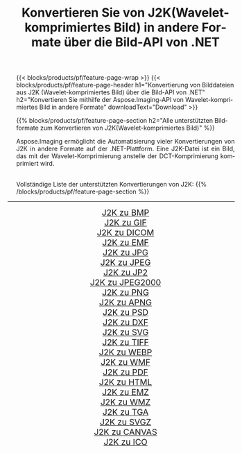 ﻿---
title: Konvertieren Sie von J2K(Wavelet-komprimiertes Bild) in andere Formate über die Bild-API von .NET 
weight: 3920
url: /de/net/conversion/from/j2k/ 
lang: de
langdirlevel: 2
locales: zh-hans,ja,it,ru,de,es,fr,nl,id,lt,pl,pt,vi,tr,ko,zh-hant,ar,hi,th,sv,cs,uk,he
description: Mit Aspose.Imaging können Sie ganz einfach von J2K(Wavelet-komprimiertes Bild) in andere Formate konvertieren
---

{{< blocks/products/pf/feature-page-wrap >}}
{{< blocks/products/pf/feature-page-header h1="Konvertierung von Bilddateien aus J2K (Wavelet-komprimiertes Bild) über die Bild-API von .NET" h2="Konvertieren Sie mithilfe der Aspose.Imaging-API von Wavelet-komprimiertes Bild in andere Formate" downloadText="Download" >}}


{{% blocks/products/pf/feature-page-section  h2="Alle unterstützten Bildformate zum Konvertieren von J2K(Wavelet-komprimiertes Bild)" %}}
<p align=justify>Aspose.Imaging ermöglicht die Automatisierung vieler Konvertierungen von J2K in andere Formate auf der .NET-Plattform. Eine J2K-Datei ist ein Bild, das mit der Wavelet-Komprimierung anstelle der DCT-Komprimierung komprimiert wird.</p>
<br/>
Vollständige Liste der unterstützten Konvertierungen von J2K:
{{% /blocks/products/pf/feature-page-section %}}
<div class="container-fluid productfamilypage bg-gray">
    <div class="convertypes bg-gray agp-content section">
        <div class="container">
		<hr style="margin-left:-20px;"/>
		<div class="row other-converters" style="gap: 10px;font-size: 19px;text-align:center;">
		    <div class='col-md-2 other-converter remove-lp remove-rp'><a href="/imaging/de/net/conversion/j2k-to-bmp/" style="padding:15px;">J2K zu BMP</a></div><div class='col-md-2 other-converter remove-lp remove-rp'><a href="/imaging/de/net/conversion/j2k-to-gif/" style="padding:15px;">J2K zu GIF</a></div><div class='col-md-2 other-converter remove-lp remove-rp'><a href="/imaging/de/net/conversion/j2k-to-dicom/" style="padding:15px;">J2K zu DICOM</a></div><div class='col-md-2 other-converter remove-lp remove-rp'><a href="/imaging/de/net/conversion/j2k-to-emf/" style="padding:15px;">J2K zu EMF</a></div><div class='col-md-2 other-converter remove-lp remove-rp'><a href="/imaging/de/net/conversion/j2k-to-jpg/" style="padding:15px;">J2K zu JPG</a></div><div class='col-md-2 other-converter remove-lp remove-rp'><a href="/imaging/de/net/conversion/j2k-to-jpeg/" style="padding:15px;">J2K zu JPEG</a></div><div class='col-md-2 other-converter remove-lp remove-rp'><a href="/imaging/de/net/conversion/j2k-to-jp2/" style="padding:15px;">J2K zu JP2</a></div><div class='col-md-2 other-converter remove-lp remove-rp'><a href="/imaging/de/net/conversion/j2k-to-jpeg2000/" style="padding:15px;">J2K zu JPEG2000</a></div><div class='col-md-2 other-converter remove-lp remove-rp'><a href="/imaging/de/net/conversion/j2k-to-png/" style="padding:15px;">J2K zu PNG</a></div><div class='col-md-2 other-converter remove-lp remove-rp'><a href="/imaging/de/net/conversion/j2k-to-apng/" style="padding:15px;">J2K zu APNG</a></div><div class='col-md-2 other-converter remove-lp remove-rp'><a href="/imaging/de/net/conversion/j2k-to-psd/" style="padding:15px;">J2K zu PSD</a></div><div class='col-md-2 other-converter remove-lp remove-rp'><a href="/imaging/de/net/conversion/j2k-to-dxf/" style="padding:15px;">J2K zu DXF</a></div><div class='col-md-2 other-converter remove-lp remove-rp'><a href="/imaging/de/net/conversion/j2k-to-svg/" style="padding:15px;">J2K zu SVG</a></div><div class='col-md-2 other-converter remove-lp remove-rp'><a href="/imaging/de/net/conversion/j2k-to-tiff/" style="padding:15px;">J2K zu TIFF</a></div><div class='col-md-2 other-converter remove-lp remove-rp'><a href="/imaging/de/net/conversion/j2k-to-webp/" style="padding:15px;">J2K zu WEBP</a></div><div class='col-md-2 other-converter remove-lp remove-rp'><a href="/imaging/de/net/conversion/j2k-to-wmf/" style="padding:15px;">J2K zu WMF</a></div><div class='col-md-2 other-converter remove-lp remove-rp'><a href="/imaging/de/net/conversion/j2k-to-pdf/" style="padding:15px;">J2K zu PDF</a></div><div class='col-md-2 other-converter remove-lp remove-rp'><a href="/imaging/de/net/conversion/j2k-to-html/" style="padding:15px;">J2K zu HTML</a></div><div class='col-md-2 other-converter remove-lp remove-rp'><a href="/imaging/de/net/conversion/j2k-to-emz/" style="padding:15px;">J2K zu EMZ</a></div><div class='col-md-2 other-converter remove-lp remove-rp'><a href="/imaging/de/net/conversion/j2k-to-wmz/" style="padding:15px;">J2K zu WMZ</a></div><div class='col-md-2 other-converter remove-lp remove-rp'><a href="/imaging/de/net/conversion/j2k-to-tga/" style="padding:15px;">J2K zu TGA</a></div><div class='col-md-2 other-converter remove-lp remove-rp'><a href="/imaging/de/net/conversion/j2k-to-svgz/" style="padding:15px;">J2K zu SVGZ</a></div><div class='col-md-2 other-converter remove-lp remove-rp'><a href="/imaging/de/net/conversion/j2k-to-canvas/" style="padding:15px;">J2K zu CANVAS</a></div><div class='col-md-2 other-converter remove-lp remove-rp'><a href="/imaging/de/net/conversion/j2k-to-ico/" style="padding:15px;">J2K zu ICO</a></div>
                </div>
        </div>
    </div>
</div>
<br/>

